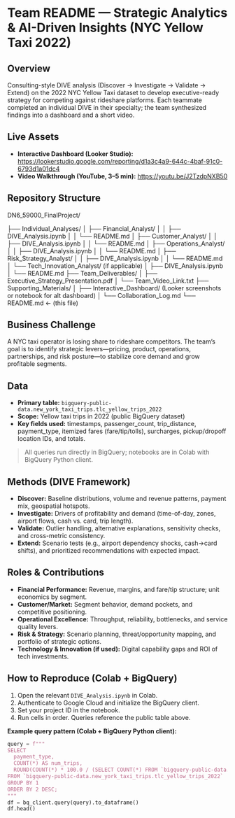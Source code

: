 # Team README — Strategic Analytics & AI-Driven Insights (NYC Yellow Taxi 2022)

## Overview
Consulting-style DIVE analysis (Discover → Investigate → Validate → Extend) on the 2022 NYC Yellow Taxi dataset to develop executive-ready strategy for competing against rideshare platforms. Each teammate completed an individual DIVE in their specialty; the team synthesized findings into a dashboard and a short video.

## Live Assets
- **Interactive Dashboard (Looker Studio):** https://lookerstudio.google.com/reporting/d1a3c4a9-644c-4baf-91c0-6793d1a01dc4  
- **Video Walkthrough (YouTube, 3–5 min):** https://youtu.be/J2TzdpNXB50

## Repository Structure
DN6_59000_FinalProject/

├── Individual_Analyses/
│ ├── Financial_Analyst/
│ │ ├── DIVE_Analysis.ipynb
│ │ └── README.md
│ ├── Customer_Analyst/
│ │ ├── DIVE_Analysis.ipynb
│ │ └── README.md
│ ├── Operations_Analyst/
│ │ ├── DIVE_Analysis.ipynb
│ │ └── README.md
│ ├── Risk_Strategy_Analyst/
│ │ ├── DIVE_Analysis.ipynb
│ │ └── README.md
│ └── Tech_Innovation_Analyst/ (if applicable)
│ ├── DIVE_Analysis.ipynb
│ └── README.md
├── Team_Deliverables/
│ ├── Executive_Strategy_Presentation.pdf
│ └── Team_Video_Link.txt
├── Supporting_Materials/
│ ├── Interactive_Dashboard/ (Looker screenshots or notebook for alt dashboard)
│ └── Collaboration_Log.md
└── README.md ← (this file)


## Business Challenge
A NYC taxi operator is losing share to rideshare competitors. The team’s goal is to identify strategic levers—pricing, product, operations, partnerships, and risk posture—to stabilize core demand and grow profitable segments.

## Data
- **Primary table:** `bigquery-public-data.new_york_taxi_trips.tlc_yellow_trips_2022`
- **Scope:** Yellow taxi trips in 2022 (public BigQuery dataset)
- **Key fields used:** timestamps, passenger_count, trip_distance, payment_type, itemized fares (fare/tip/tolls), surcharges, pickup/dropoff location IDs, and totals.

> All queries run directly in BigQuery; notebooks are in Colab with BigQuery Python client.

## Methods (DIVE Framework)
- **Discover:** Baseline distributions, volume and revenue patterns, payment mix, geospatial hotspots.
- **Investigate:** Drivers of profitability and demand (time-of-day, zones, airport flows, cash vs. card, trip length).
- **Validate:** Outlier handling, alternative explanations, sensitivity checks, and cross-metric consistency.
- **Extend:** Scenario tests (e.g., airport dependency shocks, cash→card shifts), and prioritized recommendations with expected impact.

## Roles & Contributions
- **Financial Performance:** Revenue, margins, and fare/tip structure; unit economics by segment.
- **Customer/Market:** Segment behavior, demand pockets, and competitive positioning.
- **Operational Excellence:** Throughput, reliability, bottlenecks, and service quality levers.
- **Risk & Strategy:** Scenario planning, threat/opportunity mapping, and portfolio of strategic options.
- **Technology & Innovation (if used):** Digital capability gaps and ROI of tech investments.

## How to Reproduce (Colab + BigQuery)
1. Open the relevant `DIVE_Analysis.ipynb` in Colab.
2. Authenticate to Google Cloud and initialize the BigQuery client.
3. Set your project ID in the notebook.
4. Run cells in order. Queries reference the public table above.

**Example query pattern (Colab + BigQuery Python client):**
```python
query = f"""
SELECT
  payment_type,
  COUNT(*) AS num_trips,
  ROUND(COUNT(*) * 100.0 / (SELECT COUNT(*) FROM `bigquery-public-data.new_york_taxi_trips.tlc_yellow_trips_2022`), 2) AS pct
FROM `bigquery-public-data.new_york_taxi_trips.tlc_yellow_trips_2022`
GROUP BY 1
ORDER BY 2 DESC;
"""
df = bq_client.query(query).to_dataframe()
df.head()
